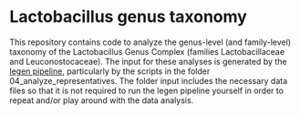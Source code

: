 # Lactobacillus genus taxonomy

This repository contains code to analyze the genus-level (and family-level) taxonomy of the Lactobacillus Genus Complex (families Lactobacillaceae and Leuconostocaceae). The input for these analyses is generated by the [legen pipeline](https://github.com/SWittouck/legen_pipeline), particularly by the scripts in the folder 04_analyze_representatives. The folder input includes the necessary data files so that it is not required to run the legen pipeline yourself in order to repeat and/or play around with the data analysis.